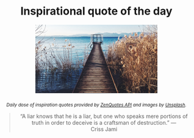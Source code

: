 
<div align="center">

# Inspirational quote of the day

<img src="./data/photo.jpeg" alt="Beautiful nature photo" width="320" height="180">

<sub><i>Daily dose of inspiration quotes provided by [ZenQuotes API](https://zenquotes.io/) and images by [Unsplash](https://unsplash.com/).</i></sub>


<blockquote>&ldquo;A liar knows that he is a liar, but one who speaks mere portions of truth in order to deceive is a craftsman of destruction.&rdquo; &mdash; <footer>Criss Jami</footer></blockquote>

</div>
